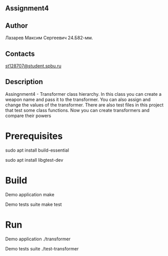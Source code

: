 ## Assignment4
## Author
Лазарев Максим Сергеевич 24.Б82-мм.
## Contacts
st128707@student.spbu.ru
## Description
Assingnment4 - Transformer class hierarchy. In this class you can create a weapon name and pass it to the transformer. You can also assign and change the values of the transformer. There are also test files in this project that test some class functions.
Now you can create transformers and compare their powers

# Prerequisites
sudo apt install build-essential

sudo apt install libgtest-dev

# Build
Demo application
make

Demo tests suite
make test

# Run
Demo application
./transformer

Demo tests suite
./test-transformer